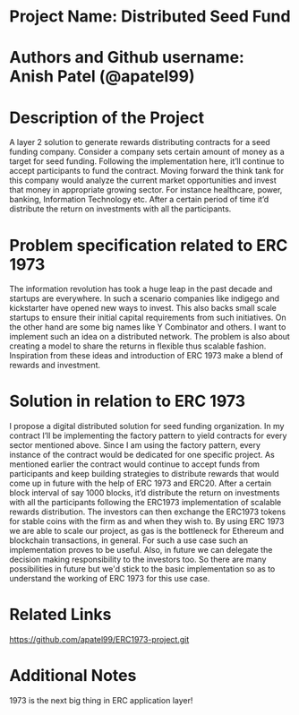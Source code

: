  # Project Name: Distributed Seed Fund

# Authors and Github username: Anish Patel (@apatel99)

# Description of the Project 

A layer 2 solution to generate rewards distributing contracts for a seed funding company. Consider a company sets certain amount of money as a target for seed funding. Following the implementation here, it’ll continue to accept participants to fund the contract. Moving forward the think tank for this company would analyze the current market opportunities and invest that money in appropriate growing sector. For instance healthcare, power, banking, Information Technology etc. After a certain period of time it’d distribute the return on investments with all the participants.

# Problem specification related to ERC 1973

The information revolution has took a huge leap in the past decade and startups are everywhere. In such a scenario companies like indigego and kickstarter have opened new ways to invest. This also backs small scale startups to ensure their initial capital requirements from such initiatives. On the other hand are some big names like Y Combinator and others. I want to implement such an idea on a distributed network. The problem is also about creating a model to share the returns in flexible thus scalable fashion. Inspiration from these ideas and introduction of ERC 1973 make a blend of rewards and investment.

# Solution in relation to ERC 1973 

I propose a digital distributed solution for seed funding organization. In my contract I’ll be implementing the factory pattern to yield contracts for every sector mentioned above. Since I am using the factory pattern, every instance of the contract would be dedicated for one specific project. As mentioned earlier the contract would continue to accept funds from participants and keep building strategies to distribute rewards that would come up in future with the help of ERC 1973 and ERC20. After a certain block interval of say 1000 blocks, it’d distribute the return on investments with all the participants following the ERC1973 implementation of scalable rewards distribution.
The investors can then exchange the ERC1973 tokens for stable coins with the firm as and when they wish to. By using ERC 1973 we are able to scale our project, as gas is the bottleneck for Ethereum and blockchain transactions, in general. For such a use case such an implementation proves to be useful. Also, in future we can delegate the decision making responsibility to the investors too. So there are many possibilities in future but we'd stick to the basic implementation so as to understand the working of ERC 1973 for this use case.

# Related Links

https://github.com/apatel99/ERC1973-project.git


# Additional Notes 

 1973 is the next big thing in ERC application layer!

